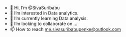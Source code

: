 - 👋 Hi, I’m @SivaSuribabu
- 👀 I’m interested in Data analytics.
- 🌱 I’m currently learning Data analysis.
- 💞️ I’m looking to collaborate on ...
- 📫 How to reach me.sivasuribabupenke@outlook.com

<!---
SivaSuribabu/SivaSuribabu is a ✨ special ✨ repository because its `README.md` (this file) appears on your GitHub profile.
You can click the Preview link to take a look at your changes.
--->
